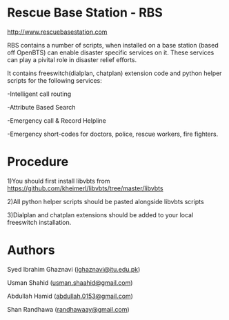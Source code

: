 Rescue Base Station - RBS
======
http://www.rescuebasestation.com

RBS contains a number of scripts, when installed on a base station (based off OpenBTS) can enable disaster specific services on it. 
These services can play a pivital role in disaster relief efforts.

It contains freeswitch(dialplan, chatplan) extension code and python helper scripts for the following services:

-Intelligent call routing

-Attribute Based Search

-Emergency call & Record Helpline

-Emergency short-codes for doctors, police, rescue workers, fire fighters. 

Procedure
===========

1)You should first install libvbts from https://github.com/kheimerl/libvbts/tree/master/libvbts

2)All python helper scripts should be pasted alongside libvbts scripts

3)Dialplan and chatplan extensions should be added to your local freeswitch installation.

Authors
=========
Syed Ibrahim Ghaznavi (ighaznavi@itu.edu.pk)

Usman Shahid (usman.shaahid@gmail.com)

Abdullah Hamid (abdullah.0153@gmail.com)

Shan Randhawa (randhawaay@gmail.com)
